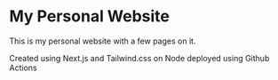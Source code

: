 # My Personal Website

This is my personal website with a few pages on it.

Created using Next.js and Tailwind.css on Node deployed using Github Actions